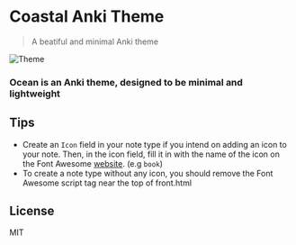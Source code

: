# Coastal Anki Theme

> A beatiful and minimal Anki theme

![Theme](../assets/Theme.png)

### Ocean is an Anki theme, designed to be minimal and lightweight

## Tips
- Create an `Icon` field in your note type if you intend on adding an icon to your note. Then, in the icon field, fill it in with the name of the icon on the Font Awesome [website](https://fontawesome.com/search?s=solid%2Cbrands). (e.g `book`)
- To create a note type without any icon, you should remove the Font Awesome script tag near the top of front.html

## License

MIT

